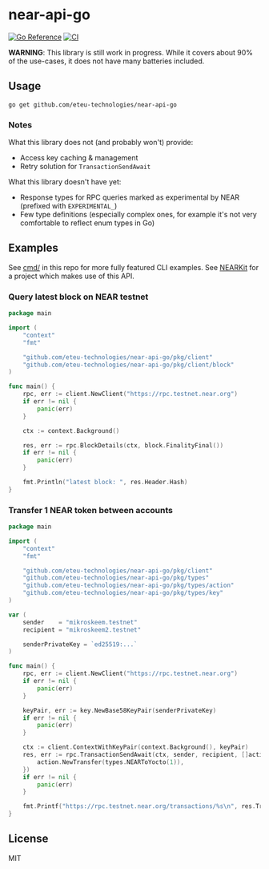 # near-api-go

[![Go Reference](https://pkg.go.dev/badge/github.com/eteu-technologies/near-api-go.svg)](https://pkg.go.dev/github.com/eteu-technologies/near-api-go)
[![CI](https://github.com/eteu-technologies/near-api-go/actions/workflows/lint.yml/badge.svg)](https://github.com/eteu-technologies/near-api-go/actions/workflows/lint.yml)

**WARNING**: This library is still work in progress. While it covers about 90% of the use-cases, it does not have many batteries included.

## Usage

```
go get github.com/eteu-technologies/near-api-go
```

### Notes

What this library does not (and probably won't) provide:
- Access key caching & management
- Retry solution for `TransactionSendAwait`

What this library doesn't have yet:
- Response types for RPC queries marked as experimental by NEAR (prefixed with `EXPERIMENTAL_`)
- Few type definitions (especially complex ones, for example it's not very comfortable to reflect enum types in Go)

## Examples

See [cmd/](cmd/) in this repo for more fully featured CLI examples.
See [NEARKit](https://github.com/eteu-technologies/nearkit) for a project which makes use of this API.

### Query latest block on NEAR testnet
```go
package main

import (
	"context"
	"fmt"

	"github.com/eteu-technologies/near-api-go/pkg/client"
	"github.com/eteu-technologies/near-api-go/pkg/client/block"
)

func main() {
	rpc, err := client.NewClient("https://rpc.testnet.near.org")
	if err != nil {
		panic(err)
	}

	ctx := context.Background()

	res, err := rpc.BlockDetails(ctx, block.FinalityFinal())
	if err != nil {
		panic(err)
	}

	fmt.Println("latest block: ", res.Header.Hash)
}
```

### Transfer 1 NEAR token between accounts

```go
package main

import (
	"context"
	"fmt"

	"github.com/eteu-technologies/near-api-go/pkg/client"
	"github.com/eteu-technologies/near-api-go/pkg/types"
	"github.com/eteu-technologies/near-api-go/pkg/types/action"
	"github.com/eteu-technologies/near-api-go/pkg/types/key"
)

var (
	sender    = "mikroskeem.testnet"
	recipient = "mikroskeem2.testnet"

	senderPrivateKey = `ed25519:...`
)

func main() {
	rpc, err := client.NewClient("https://rpc.testnet.near.org")
	if err != nil {
		panic(err)
	}

	keyPair, err := key.NewBase58KeyPair(senderPrivateKey)
	if err != nil {
		panic(err)
	}

	ctx := client.ContextWithKeyPair(context.Background(), keyPair)
	res, err := rpc.TransactionSendAwait(ctx, sender, recipient, []action.Action{
		action.NewTransfer(types.NEARToYocto(1)),
	})
	if err != nil {
		panic(err)
	}

	fmt.Printf("https://rpc.testnet.near.org/transactions/%s\n", res.Transaction.Hash)
}
```

## License

MIT

